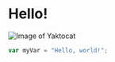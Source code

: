 # Hello! #
![Image of Yaktocat](https://octodex.github.com/images/yaktocat.png)
``` javascript
var myVar = "Hello, world!";
```
